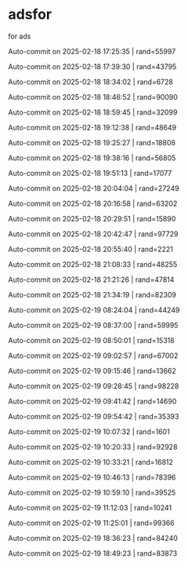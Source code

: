 # adsfor
for ads

Auto-commit on 2025-02-18 17:25:35 | rand=55997

Auto-commit on 2025-02-18 17:39:30 | rand=43795

Auto-commit on 2025-02-18 18:34:02 | rand=6728

Auto-commit on 2025-02-18 18:46:52 | rand=90090

Auto-commit on 2025-02-18 18:59:45 | rand=32099

Auto-commit on 2025-02-18 19:12:38 | rand=48649

Auto-commit on 2025-02-18 19:25:27 | rand=18808

Auto-commit on 2025-02-18 19:38:16 | rand=56805

Auto-commit on 2025-02-18 19:51:13 | rand=17077

Auto-commit on 2025-02-18 20:04:04 | rand=27249

Auto-commit on 2025-02-18 20:16:58 | rand=63202

Auto-commit on 2025-02-18 20:29:51 | rand=15890

Auto-commit on 2025-02-18 20:42:47 | rand=97729

Auto-commit on 2025-02-18 20:55:40 | rand=2221

Auto-commit on 2025-02-18 21:08:33 | rand=48255

Auto-commit on 2025-02-18 21:21:26 | rand=47814

Auto-commit on 2025-02-18 21:34:19 | rand=82309

Auto-commit on 2025-02-19 08:24:04 | rand=44249

Auto-commit on 2025-02-19 08:37:00 | rand=59995

Auto-commit on 2025-02-19 08:50:01 | rand=15318

Auto-commit on 2025-02-19 09:02:57 | rand=67002

Auto-commit on 2025-02-19 09:15:46 | rand=13662

Auto-commit on 2025-02-19 09:28:45 | rand=98228

Auto-commit on 2025-02-19 09:41:42 | rand=14690

Auto-commit on 2025-02-19 09:54:42 | rand=35393

Auto-commit on 2025-02-19 10:07:32 | rand=1601

Auto-commit on 2025-02-19 10:20:33 | rand=92928

Auto-commit on 2025-02-19 10:33:21 | rand=16812

Auto-commit on 2025-02-19 10:46:13 | rand=78396

Auto-commit on 2025-02-19 10:59:10 | rand=39525

Auto-commit on 2025-02-19 11:12:03 | rand=10241

Auto-commit on 2025-02-19 11:25:01 | rand=99366

Auto-commit on 2025-02-19 18:36:23 | rand=84240

Auto-commit on 2025-02-19 18:49:23 | rand=83873
